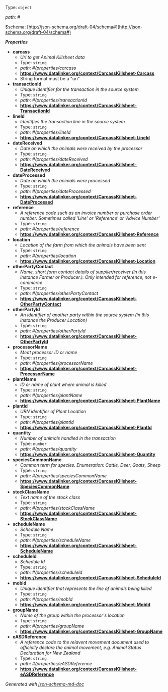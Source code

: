 Type: `object`

<i id="#">path: #</i>

&#36;schema: [http://json-schema.org/draft-04/schema#](http://json-schema.org/draft-04/schema#)

**_Properties_**

 - <b id="#/properties/carcass">carcass</b>
	 - _Url to get Animal Killsheet data_
	 - Type: `string`
	 - <i id="#/properties/carcass">path: #/properties/carcass</i>
	 - <b id="httpswww.datalinker.orgcontextcarcasskillsheet-carcass">https://www.datalinker.org/context/CarcassKillsheet-Carcass</b>
	 - String format must be a "uri"
 - <b id="#/properties/transactionId">transactionId</b>
	 - _Unique identifier for the transaction in the source system_
	 - Type: `string`
	 - <i id="#/properties/transactionId">path: #/properties/transactionId</i>
	 - <b id="httpswww.datalinker.orgcontextcarcasskillsheet-transactionid">https://www.datalinker.org/context/CarcassKillsheet-TransactionId</b>
 - <b id="#/properties/lineId">lineId</b>
	 - _Identifies the transaction line in the source system_
	 - Type: `string`
	 - <i id="#/properties/lineId">path: #/properties/lineId</i>
	 - <b id="httpswww.datalinker.orgcontextcarcasskillsheet-lineid">https://www.datalinker.org/context/CarcassKillsheet-LineId</b>
 - <b id="#/properties/dateReceived">dateReceived</b>
	 - _Date on which the animals were received by the processor_
	 - Type: `string`
	 - <i id="#/properties/dateReceived">path: #/properties/dateReceived</i>
	 - <b id="httpswww.datalinker.orgcontextcarcasskillsheet-datereceived">https://www.datalinker.org/context/CarcassKillsheet-DateReceived</b>
 - <b id="#/properties/dateProcessed">dateProcessed</b>
	 - _Date on which the animals were processed_
	 - Type: `string`
	 - <i id="#/properties/dateProcessed">path: #/properties/dateProcessed</i>
	 - <b id="httpswww.datalinker.orgcontextcarcasskillsheet-dateprocessed">https://www.datalinker.org/context/CarcassKillsheet-DateProcessed</b>
 - <b id="#/properties/reference">reference</b>
	 - _A reference code such as an invoice number or purchase order number. Sometimes called 'Line' or 'Reference' or 'Advice Number'_
	 - Type: `string`
	 - <i id="#/properties/reference">path: #/properties/reference</i>
	 - <b id="httpswww.datalinker.orgcontextcarcasskillsheet-reference">https://www.datalinker.org/context/CarcassKillsheet-Reference</b>
 - <b id="#/properties/location">location</b>
	 - _Location of the farm from which the animals have been sent_
	 - Type: `string`
	 - <i id="#/properties/location">path: #/properties/location</i>
	 - <b id="httpswww.datalinker.orgcontextcarcasskillsheet-location">https://www.datalinker.org/context/CarcassKillsheet-Location</b>
 - <b id="#/properties/otherPartyContact">otherPartyContact</b>
	 - _Name, short form contact details of supplier/receiver (in this instance Farmer or Producer.). Only intended for reference, not e-commerce_
	 - Type: `string`
	 - <i id="#/properties/otherPartyContact">path: #/properties/otherPartyContact</i>
	 - <b id="httpswww.datalinker.orgcontextcarcasskillsheet-otherpartycontact">https://www.datalinker.org/context/CarcassKillsheet-OtherPartyContact</b>
 - <b id="#/properties/otherPartyId">otherPartyId</b>
	 - _An identifier of another party within the source system (in this instance the Producer Location)_
	 - Type: `string`
	 - <i id="#/properties/otherPartyId">path: #/properties/otherPartyId</i>
	 - <b id="httpswww.datalinker.orgcontextcarcasskillsheet-otherpartyid">https://www.datalinker.org/context/CarcassKillsheet-OtherPartyId</b>
 - <b id="#/properties/processorName">processorName</b>
	 - _Meat processor ID or name_
	 - Type: `string`
	 - <i id="#/properties/processorName">path: #/properties/processorName</i>
	 - <b id="httpswww.datalinker.orgcontextcarcasskillsheet-processorname">https://www.datalinker.org/context/CarcassKillsheet-ProcessorName</b>
 - <b id="#/properties/plantName">plantName</b>
	 - _ID or name of plant where animal is killed_
	 - Type: `string`
	 - <i id="#/properties/plantName">path: #/properties/plantName</i>
	 - <b id="httpswww.datalinker.orgcontextcarcasskillsheet-plantname">https://www.datalinker.org/context/CarcassKillsheet-PlantName</b>
 - <b id="#/properties/plantId">plantId</b>
	 - _URN identifier of Plant Location_
	 - Type: `string`
	 - <i id="#/properties/plantId">path: #/properties/plantId</i>
	 - <b id="httpswww.datalinker.orgcontextcarcasskillsheet-plantid">https://www.datalinker.org/context/CarcassKillsheet-PlantId</b>
 - <b id="#/properties/quantity">quantity</b>
	 - _Number of animals handled in the transaction_
	 - Type: `number`
	 - <i id="#/properties/quantity">path: #/properties/quantity</i>
	 - <b id="httpswww.datalinker.orgcontextcarcasskillsheet-quantity">https://www.datalinker.org/context/CarcassKillsheet-Quantity</b>
 - <b id="#/properties/speciesCommonName">speciesCommonName</b>
	 - _Common term for species. Enumeration: Cattle, Deer, Goats, Sheep_
	 - Type: `string`
	 - <i id="#/properties/speciesCommonName">path: #/properties/speciesCommonName</i>
	 - <b id="httpswww.datalinker.orgcontextcarcasskillsheet-speciescommonname">https://www.datalinker.org/context/CarcassKillsheet-SpeciesCommonName</b>
 - <b id="#/properties/stockClassName">stockClassName</b>
	 - _Text name of the stock class_
	 - Type: `string`
	 - <i id="#/properties/stockClassName">path: #/properties/stockClassName</i>
	 - <b id="httpswww.datalinker.orgcontextcarcasskillsheet-stockclassname">https://www.datalinker.org/context/CarcassKillsheet-StockClassName</b>
 - <b id="#/properties/scheduleName">scheduleName</b>
	 - _Schedule Name_
	 - Type: `string`
	 - <i id="#/properties/scheduleName">path: #/properties/scheduleName</i>
	 - <b id="httpswww.datalinker.orgcontextcarcasskillsheet-schedulename">https://www.datalinker.org/context/CarcassKillsheet-ScheduleName</b>
 - <b id="#/properties/scheduleId">scheduleId</b>
	 - _Schedule Id_
	 - Type: `string`
	 - <i id="#/properties/scheduleId">path: #/properties/scheduleId</i>
	 - <b id="httpswww.datalinker.orgcontextcarcasskillsheet-scheduleid">https://www.datalinker.org/context/CarcassKillsheet-ScheduleId</b>
 - <b id="#/properties/mobId">mobId</b>
	 - _Unique identifier that represents the line of animals being killed_
	 - Type: `string`
	 - <i id="#/properties/mobId">path: #/properties/mobId</i>
	 - <b id="httpswww.datalinker.orgcontextcarcasskillsheet-mobid">https://www.datalinker.org/context/CarcassKillsheet-MobId</b>
 - <b id="#/properties/groupName">groupName</b>
	 - _Name of the group within the processor's location_
	 - Type: `string`
	 - <i id="#/properties/groupName">path: #/properties/groupName</i>
	 - <b id="httpswww.datalinker.orgcontextcarcasskillsheet-groupname">https://www.datalinker.org/context/CarcassKillsheet-GroupName</b>
 - <b id="#/properties/eASDReference">eASDReference</b>
	 - _A reference code to the relavent movement document used to officially declare the animal movement, e.g. Animal Status Declaration for New Zealand_
	 - Type: `string`
	 - <i id="#/properties/eASDReference">path: #/properties/eASDReference</i>
	 - <b id="httpswww.datalinker.orgcontextcarcasskillsheet-easdreference">https://www.datalinker.org/context/CarcassKillsheet-eASDReference</b>

_Generated with [json-schema-md-doc](https://brianwendt.github.io/json-schema-md-doc/)_
